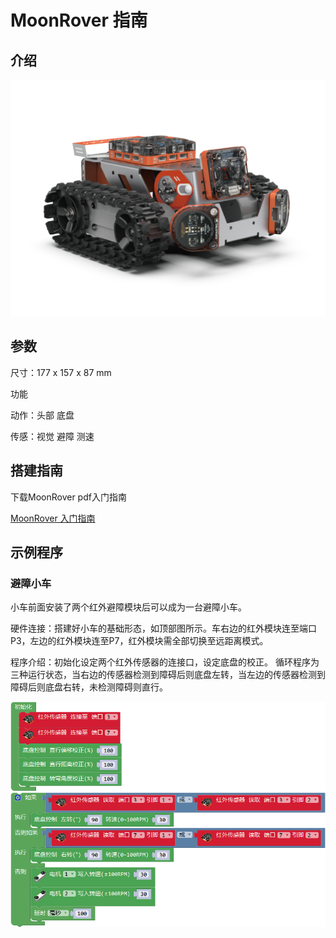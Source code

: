# MoonRover 指南

## 介绍

![](./images/render_MoonRover.png)

## 参数

尺寸：177 x 157 x 87 mm

功能

动作：头部 底盘

传感：视觉 避障 测速

## 搭建指南

下载MoonRover pdf入门指南

[MoonRover 入门指南](https://github.com/mu-opensource/Morpx-docs/raw/master/MoonBot/MoonBot_Structure/docs/MoonRover_Get_Started_20190729.pdf)

## 示例程序

### 避障小车

小车前面安装了两个红外避障模块后可以成为一台避障小车。

硬件连接：搭建好小车的基础形态，如顶部图所示。车右边的红外模块连至端口P3，左边的红外模块连至P7，红外模块需全部切换至远距离模式。

程序介绍：初始化设定两个红外传感器的连接口，设定底盘的校正。
循环程序为三种运行状态，当右边的传感器检测到障碍后则底盘左转，当左边的传感器检测到障碍后则底盘右转，未检测障碍则直行。

![](./images/Mixly_MoonRover_avoidObstacle.png)